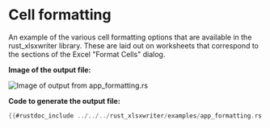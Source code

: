 # Cell formatting

An example of the various cell formatting options that are available in the
rust_xlsxwriter library. These are laid out on worksheets that correspond to the
sections of the Excel "Format Cells" dialog.

**Image of the output file:**

![Image of output from app_formatting.rs](../../images/formatting.png)

**Code to generate the output file:**

```rust
{{#rustdoc_include ../../../rust_xlsxwriter/examples/app_formatting.rs:8:}}
```
